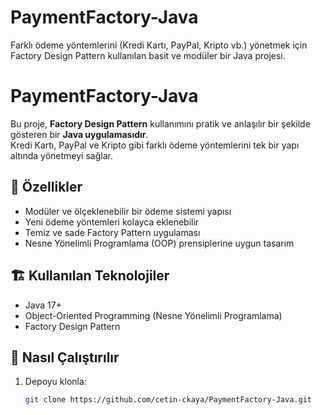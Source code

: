 # PaymentFactory-Java
Farklı ödeme yöntemlerini (Kredi Kartı, PayPal, Kripto vb.) yönetmek için Factory Design Pattern kullanılan basit ve modüler bir Java projesi.
# PaymentFactory-Java

Bu proje, **Factory Design Pattern** kullanımını pratik ve anlaşılır bir şekilde gösteren bir **Java uygulamasıdır**.  
Kredi Kartı, PayPal ve Kripto gibi farklı ödeme yöntemlerini tek bir yapı altında yönetmeyi sağlar.

## 🧩 Özellikler
- Modüler ve ölçeklenebilir bir ödeme sistemi yapısı  
- Yeni ödeme yöntemleri kolayca eklenebilir  
- Temiz ve sade Factory Pattern uygulaması  
- Nesne Yönelimli Programlama (OOP) prensiplerine uygun tasarım

## 🏗️ Kullanılan Teknolojiler
- Java 17+  
- Object-Oriented Programming (Nesne Yönelimli Programlama)  
- Factory Design Pattern  

## 🚀 Nasıl Çalıştırılır
1. Depoyu klonla:
   ```bash
   git clone https://github.com/cetin-ckaya/PaymentFactory-Java.git
